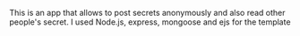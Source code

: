 This is an app that allows to post secrets anonymously and also read other people's secret.
I used Node.js, express, mongoose and ejs for the template
